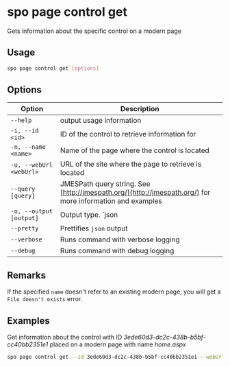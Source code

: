 # spo page control get

Gets information about the specific control on a modern page

## Usage

```sh
spo page control get [options]
```

## Options

Option|Description
------|-----------
`--help`|output usage information
`-i, --id <id>`|ID of the control to retrieve information for
`-n, --name <name>`|Name of the page where the control is located
`-u, --webUrl <webUrl>`|URL of the site where the page to retrieve is located
`--query [query]`|JMESPath query string. See [http://jmespath.org/](http://jmespath.org/) for more information and examples
`-o, --output [output]`|Output type. `json|text`. Default `text`
`--pretty`|Prettifies `json` output
`--verbose`|Runs command with verbose logging
`--debug`|Runs command with debug logging

## Remarks

If the specified `name` doesn't refer to an existing modern page, you will get a `File doesn't exists` error.

## Examples

Get information about the control with ID _3ede60d3-dc2c-438b-b5bf-cc40bb2351e1_ placed on a modern page with name _home.aspx_

```sh
spo page control get --id 3ede60d3-dc2c-438b-b5bf-cc40bb2351e1 --webUrl https://contoso.sharepoint.com/sites/team-a --name home.aspx
```